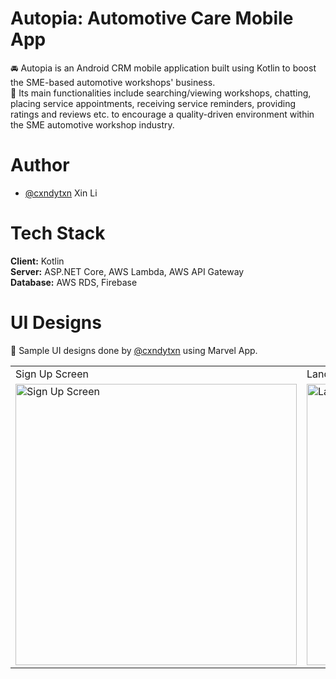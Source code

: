 # Autopia: Automotive Care Mobile App
:oncoming_automobile: Autopia is an Android CRM mobile application built using Kotlin to boost the SME-based automotive workshops' business. <br />
:iphone: Its main functionalities include searching/viewing workshops, chatting, placing service appointments, receiving service reminders, providing ratings and reviews etc. to encourage a quality-driven environment within the SME automotive workshop industry.

# Author
- [@cxndytxn](https://www.github.com/cxndytxn) Xin Li

# Tech Stack
**Client:** Kotlin <br/>
**Server:** ASP.NET Core, AWS Lambda, AWS API Gateway <br />
**Database:** AWS RDS, Firebase

# UI Designs
:art: Sample UI designs done by [@cxndytxn](https://www.github.com/cxndytxn) using Marvel App.

<table>
  <tr>
    <td>Sign Up Screen</td>
    <td>Landing Screen</td>
    <td>Restaurants Screen</td>
  </tr>
  <tr>
    <td>
      <img src="https://user-images.githubusercontent.com/72306553/229396060-9d89e97e-d585-4678-afe5-09d6015adf12.PNG" height="450" alt="Sign Up Screen" />
    </td>
    <td>
      <img src="https://user-images.githubusercontent.com/72306553/229395685-e0b4bd84-1c2c-4058-99d8-fae0b7d93557.PNG" height="450" alt="Landing Screen" />
    </td>
    <td>
      <img src="https://user-images.githubusercontent.com/72306553/229395799-5d65ec12-a1b3-4ce7-b461-b55f2e8a49fc.PNG" height="450" alt="Restaurants Screen" />
    </td>
  </tr>
</table>
